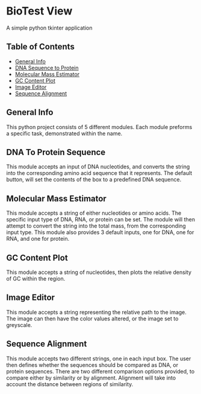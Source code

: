 # BioTest View
A simple python tkinter application

## Table of Contents
* [General Info](#general-info)
* [DNA Sequence to Protein](#dna-to-protein-sequence)
* [Molecular Mass Estimator](#molecular-mass-estimator)
* [GC Content Plot](#gc-content-plot)
* [Image Editor](#image-editor)
* [Sequence Alignment](#sequence-alignment)

## General Info
This python project consists of 5 different modules. Each module preforms a specific task, demonstrated within the name.

## DNA To Protein Sequence
This module accepts an input of DNA nucleotides, and converts the string into the corresponding amino acid sequence that it represents. 
The default button, will set the contents of the box to a predefined DNA sequence.

## Molecular Mass Estimator
This module accepts a string of either nucleotides or amino acids. The specific input type of DNA, RNA, or protein can 
be set. The module will then attempt to convert the string into the total mass, from the corresponding input type.
This module also provides 3 default inputs, one for DNA, one for RNA, and one for protein.

## GC Content Plot
This module accepts a string of nucleotides, then plots the relative density of GC within the region. 

## Image Editor
This module accepts a string representing the relative path to the image. The image can then have the color values altered,
or the image set to greyscale.

## Sequence Alignment
This module accepts two different strings, one in each input box. The user then defines whether the sequences should be 
compared as DNA, or protein sequences. There are two different comparison options provided, to compare either by similarity
or by alignment. Alignment will take into account the distance between regions of similarity. 
